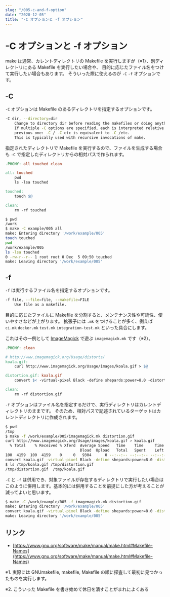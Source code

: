 ```yaml
---
slug: "/005-c-and-f-option"
date: "2020-12-05"
title: "-C オプションと -f オプション"
---
```


# -C オプションと -f オプション

make は通常、カレントディレクトリの Makefile を実行しますが（※1）、別ディレクトリにある Makefile を実行したい場合や、
目的に応じたファイル名をつけて実行したい場合もあります。
そういった際に使えるのが `-C` `-f` オプションです。

## -C

`-C` オプションは Makefile のあるディレクトリを指定するオプションです。
```sh
-C dir, --directory=dir
    Change to directory dir before reading the makefiles or doing anything else.
    If multiple -C options are specified, each is interpreted relative to the
    previous one: -C / -C etc is equivalent to -C /etc.
    This is typically used with recursive invocations of make.
```

指定されたディレクトリで Makefile を実行するので、ファイルを生成する場合も `-C` で指定したディレクトリからの相対パスで作られます。
```makefile
.PHONY: all touched clean

all: touched
	pwd
	ls -lsa touched

touched:
	touch $@

clean:
	rm -rf touched
```
```sh
$ pwd
/work
$ make -C example/005 all
make: Entering directory '/work/example/005'
touch touched
pwd
/work/example/005
ls -lsa touched
0 -rw-r--r-- 1 root root 0 Dec  5 09:50 touched
make: Leaving directory '/work/example/005'
```


## -f

`-f` は実行するファイル名を指定するオプションです。
```sh
-f file, --file=file, --makefile=FILE
    Use file as a makefile.
```

目的に応じたファイルに Makefile を分割すると、メンテナンス性や可読性、使いやすさなどが上がります。
拡張子には `.mk` をつけることが多く、例えば `ci.mk` `docker.mk` `test.mk` `integration-test.mk` といった具合にします。

これはその一例として [ImageMagick](https://imagemagick.org/) で遊ぶ `imagemagick.mk` です（※2）。
```makefile
.PHONY: clean

# http://www.imagemagick.org/Usage/distorts/
koala.gif:
	curl http://www.imagemagick.org/Usage/images/koala.gif > $@

distortion.gif: koala.gif
	convert $< -virtual-pixel Black -define shepards:power=8.0 -distort Shepards '30,11 20,11  48,29 58,29' $@

clean:
	rm -rf distortion.gif
```

`-f` オプションはファイル名を指定するだけで、実行ディレクトリはカレントディレクトリのままです。
そのため、相対パスで記述されているターゲットはカレントディレクトリに作成されます。
```sh
$ pwd
/tmp
$ make -f /work/example/005/imagemagick.mk distortion.gif
curl http://www.imagemagick.org/Usage/images/koala.gif > koala.gif
  % Total    % Received % Xferd  Average Speed   Time    Time     Time  Current
                                 Dload  Upload   Total   Spent    Left  Speed
100  4159  100  4159    0     0   9304      0 --:--:-- --:--:-- --:--:--  9283
convert koala.gif -virtual-pixel Black -define shepards:power=8.0 -distort Shepards '30,11 20,11  48,29 58,29' distortion.gif
$ ls /tmp/koala.gif /tmp/distortion.gif
/tmp/distortion.gif  /tmp/koala.gif
```

`-C` と `-f` は併用でき、対象ファイルが存在するディレクトリで実行したい場合はこのように併用します。基本的には併用することを前提にした方が考えることが減ってよいと思います。
```sh
$ make -C /work/example/005 -f imagemagick.mk distortion.gif
make: Entering directory '/work/example/005'
convert koala.gif -virtual-pixel Black -define shepards:power=8.0 -distort Shepards '30,11 20,11  48,29 58,29' distortion.gif
make: Leaving directory '/work/example/005'
```

## リンク
* [https://www.gnu.org/software/make/manual/make.html#Makefile-Names](https://www.gnu.org/software/make/manual/make.html#Makefile-Names)

※1. 実際には GNUmakefile, makefile, Makefile の順に探査して最初に見つかったものを実行します。

※2. こういった Makefile を書き始めて休日を潰すことがまれによくある